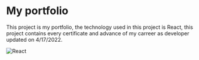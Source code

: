 # My portfolio

This project is my portfolio, the technology used in this project is React, this project contains every certificate and advance of my carreer as developer updated on 4/17/2022.

![React](https://sigdeletras.com/images/blog/202004_react_leaflet/react.png)
 
